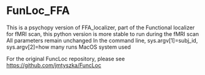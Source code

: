 # FunLoc_FFA
This is a psychopy version of FFA_localizer, part of the Functional localizer for fMRI scan, this python version is more stable to run during the fMRI scan
All parameters remain unchanged
In the command line, sys.argv[1]=subj_id, sys.argv[2]=how many runs 
MacOS system used

For the original FuncLoc repository, please see https://github.com/jmtyszka/FuncLoc 
